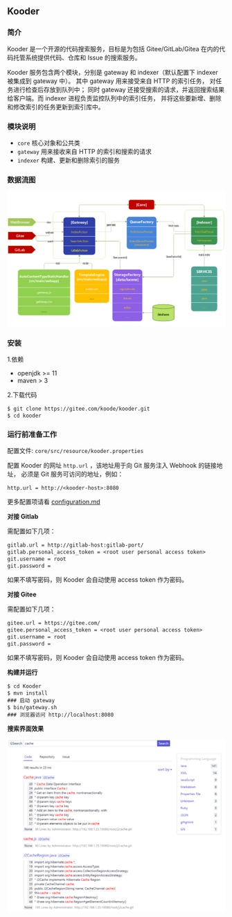 ## Kooder

### 简介

Kooder 是一个开源的代码搜索服务，目标是为包括 Gitee/GitLab/Gitea 在内的代码托管系统提供代码、仓库和 Issue 的搜索服务。

Kooder 服务包含两个模块，分别是 gateway 和 indexer（默认配置下 indexer 被集成到 gateway 中）。
其中 gateway 用来接受来自 HTTP 的索引任务， 对任务进行检查后存放到队列中；
同时 gateway 还接受搜索的请求，并返回搜索结果给客户端。而 indexer 进程负责监控队列中的索引任务，
并将这些要新增、删除和修改索引的任务更新到索引库中。

### 模块说明

* `core`    核心对象和公共类
* `gateway` 用来接收来自 HTTP 的索引和搜索的请求
* `indexer` 构建、更新和删除索引的服务

### 数据流图

![Kooder Flow](docs/img/gsearch-flow.png)

### 安装

1.依赖

* openjdk >= 11
* maven > 3

2.下载代码

```
$ git clone https://gitee.com/koode/kooder.git
$ cd kooder
```

### 运行前准备工作

配置文件: `core/src/resource/kooder.properties`

配置 Kooder 的网址 `http.url` ，该地址用于向 Git 服务注入 Webhook 的链接地址，
必须是 Git 服务可访问的地址，例如：

```
http.url = http://<kooder-host>:8080
```

更多配置项请看 [configuration.md](configuration.md)

**对接 Gitlab**

需配置如下几项：

```
gitlab.url = http://gitlab-host:gitlab-port/  
gitlab.personal_access_token = <root user personal access token>  
git.username = root  
git.password =  
```

如果不填写密码，则 Kooder 会自动使用 access token 作为密码。

**对接 Gitee**

需配置如下几项：

```
gitee.url = https://gitee.com/  
gitee.personal_access_token = <root user personal access token>  
git.username = root  
git.password =  
```

如果不填写密码，则 Kooder 会自动使用 access token 作为密码。


**构建并运行**

```
$ cd Kooder
$ mvn install
### 启动 gateway
$ bin/gateway.sh
### 浏览器访问 http://localhost:8080
```

**搜索界面效果**

![Kooder ScreenShot](docs/img/screenshot.png)